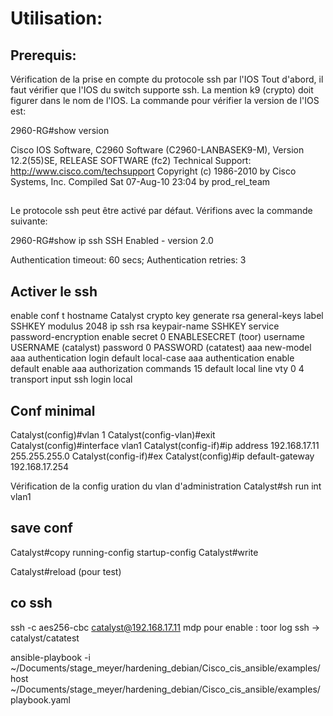 # Utilisation:

## Prerequis:

Vérification de la prise en compte du protocole ssh par l'IOS
Tout d'abord, il faut vérifier que l'IOS du switch supporte ssh. La mention k9 (crypto) doit figurer dans le nom de l'IOS.
La commande pour vérifier la version de l'IOS est:

2960-RG#show version

Cisco IOS Software, C2960 Software (C2960-LANBASEK9-M), Version 12.2(55)SE, RELEASE SOFTWARE (fc2)
Technical Support: http://www.cisco.com/techsupport
Copyright (c) 1986-2010 by Cisco Systems, Inc.
Compiled Sat 07-Aug-10 23:04 by prod_rel_team

##

Le protocole ssh peut être activé par défaut. Vérifions avec la commande suivante:

2960-RG#show ip ssh
SSH Enabled - version 2.0

Authentication timeout: 60 secs; Authentication retries: 3

## Activer le ssh 

enable
conf t
hostname Catalyst
crypto key generate rsa general-keys label SSHKEY modulus 2048
ip ssh rsa keypair-name SSHKEY
service password-encryption
enable secret 0 ENABLESECRET (toor)
username USERNAME (catalyst) password 0 PASSWORD (catatest)
aaa new-model
aaa authentication login default local-case
aaa authentication enable default enable
aaa authorization commands 15 default local
line vty 0 4
  transport input ssh
  login local

## Conf minimal
Catalyst(config)#vlan 1
Catalyst(config-vlan)#exit
Catalyst(config)#interface vlan1
Catalyst(config-if)#ip address 192.168.17.11 255.255.255.0
Catalyst(config-if)#ex
Catalyst(config)#ip default-gateway 192.168.17.254

Vérification de la config
uration du vlan d'administration
Catalyst#sh run int vlan1

## save conf
Catalyst#copy running-config startup-config
Catalyst#write 

Catalyst#reload (pour test)

## co ssh
ssh -c aes256-cbc catalyst@192.168.17.11 
mdp pour enable : toor
log ssh -> catalyst/catatest

ansible-playbook -i ~/Documents/stage_meyer/hardening_debian/Cisco_cis_ansible/examples/host ~/Documents/stage_meyer/hardening_debian/Cisco_cis_ansible/examples/playbook.yaml